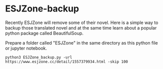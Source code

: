 # ESJZone-backup
Recently ESJZone will remove some of their novel. Here is a simple way to backup those translated novel and at the same time learn about a popular python package called BeautifulSoup.

Prepare a folder called "ESJZone" in the same directory as this python file or jupyter notebook.

```
python3 ESJZone_backup.py -url https://www.esjzone.cc/detail/1557379934.html -skip 100
```
